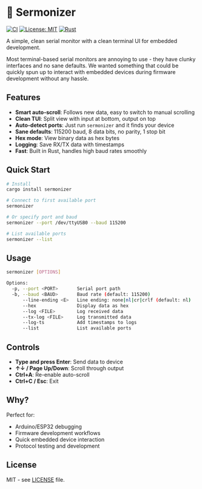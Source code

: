 # 🔌 Sermonizer

[![CI](https://github.com/USERNAME/sermonizer/workflows/CI/badge.svg)](https://github.com/systemscape/sermonizer/actions)
[![License: MIT](https://img.shields.io/badge/License-MIT-yellow.svg)](https://opensource.org/licenses/MIT)
[![Rust](https://img.shields.io/badge/rust-1.70%2B-brightgreen.svg)](https://www.rust-lang.org)

A simple, clean serial monitor with a clean terminal UI for embedded development.

Most terminal-based serial monitors are annoying to use - they have clunky interfaces and no sane defaults. We wanted something that could be quickly spun up to interact with embedded devices during firmware development without any hassle.

## Features

- **Smart auto-scroll**: Follows new data, easy to switch to manual scrolling
- **Clean TUI**: Split view with input at bottom, output on top
- **Auto-detect ports**: Just run `sermonizer` and it finds your device
- **Sane defaults**: 115200 baud, 8 data bits, no parity, 1 stop bit
- **Hex mode**: View binary data as hex bytes
- **Logging**: Save RX/TX data with timestamps
- **Fast**: Built in Rust, handles high baud rates smoothly

## Quick Start

```bash
# Install
cargo install sermonizer

# Connect to first available port
sermonizer

# Or specify port and baud
sermonizer --port /dev/ttyUSB0 --baud 115200

# List available ports
sermonizer --list
```

## Usage

```bash
sermonizer [OPTIONS]

Options:
  -p, --port <PORT>       Serial port path
  -b, --baud <BAUD>       Baud rate (default: 115200)
      --line-ending <E>   Line ending: none|nl|cr|crlf (default: nl)
      --hex               Display data as hex
      --log <FILE>        Log received data
      --tx-log <FILE>     Log transmitted data
      --log-ts            Add timestamps to logs
      --list              List available ports
```

## Controls

- **Type and press Enter**: Send data to device
- **↑↓ / Page Up/Down**: Scroll through output
- **Ctrl+A**: Re-enable auto-scroll
- **Ctrl+C / Esc**: Exit

## Why?

Perfect for:
- Arduino/ESP32 debugging
- Firmware development workflows
- Quick embedded device interaction
- Protocol testing and development

## License

MIT - see [LICENSE](LICENSE) file.
